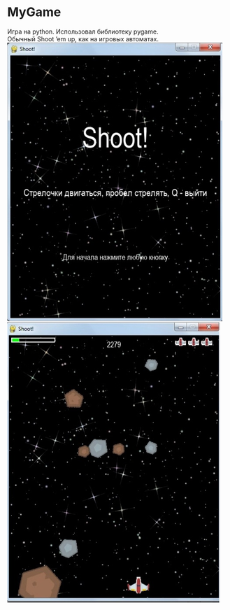 # MyGame
Игра на python. Использовал библиотеку pygame.
<br>
Обычный Shoot ’em up, как на игровых автоматах.
<br>
![menu](o_99GMp5kXY.jpg 'menu')
![game](XZh4IfzAMGc.jpg 'game')
